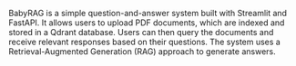 BabyRAG is a simple question-and-answer system built with Streamlit and FastAPI.
It allows users to upload PDF documents, which are indexed and stored in a Qdrant database. 
Users can then query the documents and receive relevant responses based on their questions.
The system uses a Retrieval-Augmented Generation (RAG) approach to generate answers.